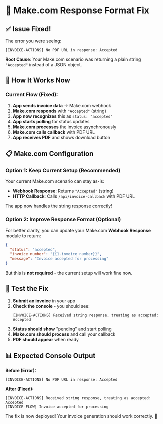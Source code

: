 # 🔧 Make.com Response Format Fix

## ✅ Issue Fixed!

The error you were seeing:
```
[INVOICE-ACTIONS] No PDF URL in response: Accepted
```

**Root Cause**: Your Make.com scenario was returning a plain string `"Accepted"` instead of a JSON object.

## 🔄 How It Works Now

### Current Flow (Fixed):
1. **App sends invoice data** → Make.com webhook
2. **Make.com responds** with `"Accepted"` (string)
3. **App now recognizes** this as `status: "accepted"`
4. **App starts polling** for status updates
5. **Make.com processes** the invoice asynchronously
6. **Make.com calls callback** with PDF URL
7. **App receives PDF** and shows download button

## 📋 Make.com Configuration

### Option 1: Keep Current Setup (Recommended)
Your current Make.com scenario can stay as-is:
- **Webhook Response**: Returns `"Accepted"` (string)
- **HTTP Callback**: Calls `/api/invoice-callback` with PDF URL

The app now handles the string response correctly!

### Option 2: Improve Response Format (Optional)
For better clarity, you can update your Make.com **Webhook Response** module to return:

```json
{
  "status": "accepted",
  "invoice_number": "{{1.invoice_number}}",
  "message": "Invoice accepted for processing"
}
```

But this is **not required** - the current setup will work fine now.

## 🧪 Test the Fix

1. **Submit an invoice** in your app
2. **Check the console** - you should see:
   ```
   [INVOICE-ACTIONS] Received string response, treating as accepted: Accepted
   ```
3. **Status should show** "pending" and start polling
4. **Make.com should process** and call your callback
5. **PDF should appear** when ready

## 📊 Expected Console Output

**Before (Error):**
```
[INVOICE-ACTIONS] No PDF URL in response: Accepted
```

**After (Fixed):**
```
[INVOICE-ACTIONS] Received string response, treating as accepted: Accepted
[INVOICE-FLOW] Invoice accepted for processing
```

The fix is now deployed! Your invoice generation should work correctly. 🎉
